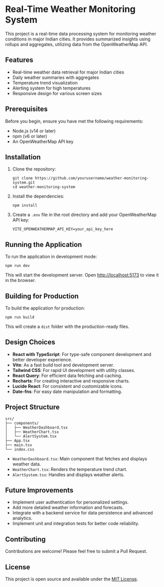 # Real-Time Weather Monitoring System

This project is a real-time data processing system for monitoring weather conditions in major Indian cities. It provides summarized insights using rollups and aggregates, utilizing data from the OpenWeatherMap API.

## Features

- Real-time weather data retrieval for major Indian cities
- Daily weather summaries with aggregates
- Temperature trend visualization
- Alerting system for high temperatures
- Responsive design for various screen sizes

## Prerequisites

Before you begin, ensure you have met the following requirements:

- Node.js (v14 or later)
- npm (v6 or later)
- An OpenWeatherMap API key

## Installation

1. Clone the repository:
   ```
   git clone https://github.com/yourusername/weather-monitoring-system.git
   cd weather-monitoring-system
   ```

2. Install the dependencies:
   ```
   npm install
   ```

3. Create a `.env` file in the root directory and add your OpenWeatherMap API key:
   ```
   VITE_OPENWEATHERMAP_API_KEY=your_api_key_here
   ```

## Running the Application

To run the application in development mode:

```
npm run dev
```

This will start the development server. Open [http://localhost:5173](http://localhost:5173) to view it in the browser.

## Building for Production

To build the application for production:

```
npm run build
```

This will create a `dist` folder with the production-ready files.

## Design Choices

- **React with TypeScript**: For type-safe component development and better developer experience.
- **Vite**: As a fast build tool and development server.
- **Tailwind CSS**: For rapid UI development with utility classes.
- **React Query**: For efficient data fetching and caching.
- **Recharts**: For creating interactive and responsive charts.
- **Lucide React**: For consistent and customizable icons.
- **Date-fns**: For easy date manipulation and formatting.

## Project Structure

```
src/
├── components/
│   ├── WeatherDashboard.tsx
│   ├── WeatherChart.tsx
│   └── AlertSystem.tsx
├── App.tsx
├── main.tsx
└── index.css
```

- `WeatherDashboard.tsx`: Main component that fetches and displays weather data.
- `WeatherChart.tsx`: Renders the temperature trend chart.
- `AlertSystem.tsx`: Handles and displays weather alerts.

## Future Improvements

- Implement user authentication for personalized settings.
- Add more detailed weather information and forecasts.
- Integrate with a backend service for data persistence and advanced analytics.
- Implement unit and integration tests for better code reliability.

## Contributing

Contributions are welcome! Please feel free to submit a Pull Request.

## License

This project is open source and available under the [MIT License](LICENSE).